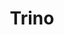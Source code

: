 ---
title: Trino
categories:
  - database
docs:
  - id: java
    url: https://www.testcontainers.org/modules/databases/trino/
    example: |
      ```java
      var trino = new TrinoContainer(DockerImageName.parse("trinodb/trino:352"));
      trino.start();
      ```
description: |
  Trino is an open-source distributed SQL query engine designed to query large data sets distributed over one or more heterogeneous data sources.
---